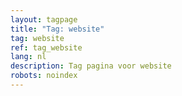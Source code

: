 ```yaml
---
layout: tagpage
title: "Tag: website"
tag: website
ref: tag_website
lang: nl
description: Tag pagina voor website
robots: noindex
---
```

